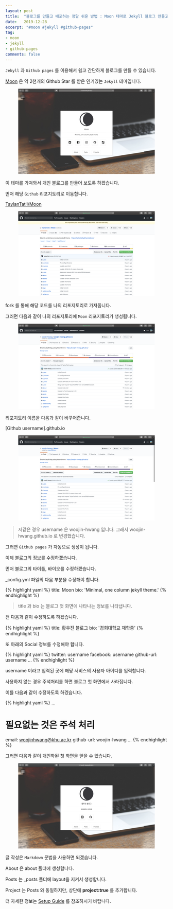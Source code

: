 ```yaml
---
layout: post
title:  "블로그를 만들고 배포하는 정말 쉬운 방법 : Moon 테마로 Jekyll 블로그 만들고 Github 에 배포하기"
date:   2019-12-28
excerpt: "#moon #jekyll #github-pages"
tag:
- moon
- jekyll
- github-pages
comments: false
---
```


`Jekyll` 과 `Github pages` 를 이용해서 쉽고 간단하게 블로그를 만들 수 있습니다.

[Moon](https://github.com/TaylanTatli/Moon) 은 약 2천개의 Github Star 를 받은 인기있는 `Jekyll` 테마입니다.

<figure>
	<a href="https://raw.githubusercontent.com/woojin-hwang/woojin-hwang.github.io/master/_posts/img/moon-init/Moon_theme.png"><img src="https://raw.githubusercontent.com/woojin-hwang/woojin-hwang.github.io/master/_posts/img/moon-init/Moon_theme.png"></a>
</figure>

이 테마를 가져와서 개인 블로그를 만들어 보도록 하겠습니다.

먼저 해당 `Github` 리포지토리로 이동합니다.

[TaylanTatli/Moon](https://github.com/TaylanTatli/Moon)

<figure>
	<a href="https://raw.githubusercontent.com/woojin-hwang/woojin-hwang.github.io/master/_posts/img/moon-init/TaylanTatli_Moon_repo.png"><img src="https://raw.githubusercontent.com/woojin-hwang/woojin-hwang.github.io/master/_posts/img/moon-init/TaylanTatli_Moon_repo.png"></a>
</figure>

fork 를 통해 해당 코드를 나의 리포지토리로 가져옵니다.

그러면 다음과 같이 나의 리포지토리에 `Moon` 리포지토리가 생성됩니다.

<figure>
	<a href="https://raw.githubusercontent.com/woojin-hwang/woojin-hwang.github.io/master/_posts/img/moon-init/my_Moon_repo_prev.png"><img src="https://raw.githubusercontent.com/woojin-hwang/woojin-hwang.github.io/master/_posts/img/moon-init/my_Moon_repo_prev.png"></a>
</figure>

리포지토리 이름을 다음과 같이 바꾸어줍니다.

[Github username].github.io

<figure>
    <a href="https://raw.githubusercontent.com/woojin-hwang/woojin-hwang.github.io/master/_posts/img/moon-init/my_Moon_repo.png"><img src="https://raw.githubusercontent.com/woojin-hwang/woojin-hwang.github.io/master/_posts/img/moon-init/my_Moon_repo.png"></a>
</figure>

> 저같은 경우 username 은 woojin-hwang 입니다. 그래서 woojin-hwang.github.io 로 변경했습니다.

그러면 `Github pages` 가 자동으로 생성이 됩니다.

이제 블로그의 정보를 수정하겠습니다.

먼저 블로그의 타이틀, 바이오를 수정하겠습니다.

_config.yml 파일의 다음 부분을 수정해야 합니다.

{% highlight yaml %}
title:              Moon
bio:                'Minimal, one column jekyll theme.'
{% endhighlight %}

> title 과 bio 는 블로그 첫 화면에 나타나는 정보를 나타냅니다.

전 다음과 같이 수정하도록 하겠습니다.

{% highlight yaml %}
title:              황우진 블로그
bio:                '경희대학교 재학중'
{% endhighlight %}

또 아래의 Social 정보를 수정해야 합니다.

{% highlight yaml %}
twitter:            username
facebook:           username
github-url:         username
...
{% endhighlight %}

username 이라고 입력된 곳에 해당 서비스의 사용자 아이디를 입력합니다.

사용하지 않는 경우 주석처리를 하면 블로그 첫 화면에서 사라집니다.

이를 다음과 같이 수정하도록 하겠습니다.

{% highlight yaml %}
...
# 필요없는 것은 주석 처리
email:              woojinhwang@khu.ac.kr
github-url:         woojin-hwang
...
{% endhighlight %}

그러면 다음과 같이 개인화된 첫 화면을 얻을 수 있습니다.

<figure>
    <a href="https://raw.githubusercontent.com/woojin-hwang/woojin-hwang.github.io/master/_posts/img/moon-init/my_Moon_theme.png"><img src="https://raw.githubusercontent.com/woojin-hwang/woojin-hwang.github.io/master/_posts/img/moon-init/my_Moon_theme.png"></a>
</figure>

글 작성은 `Markdown` 문법을 사용하면 되겠습니다.

About 은 about 폴더에 생성합니다.

Posts 는 _posts 폴더에 layout을 지켜서 생성합니다.

Project 는 Posts 와 동일하지만, 상단에 **project:true** 를 추가합니다.

더 자세한 정보는 [Setup Guide](https://taylantatli.github.io/Moon/moon-theme/) 를 참조하시기 바랍니다.

